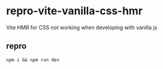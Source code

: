# repro-vite-vanilla-css-hmr

Vite HMR for CSS not working when developing with vanilla js

## repro

```
npm i && npm run dev
```
